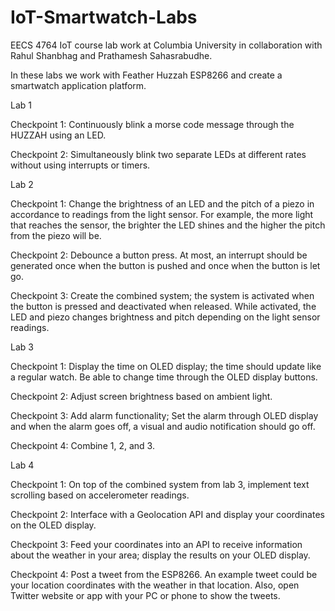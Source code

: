 # IoT-Smartwatch-Labs

EECS 4764 IoT course lab work at Columbia University in collaboration with Rahul Shanbhag and Prathamesh Sahasrabudhe. 

In these labs we work with Feather Huzzah ESP8266 and create a smartwatch application platform. 

Lab 1

  Checkpoint 1: Continuously blink a morse code message through the HUZZAH using an LED.
  
  Checkpoint 2: Simultaneously blink two separate LEDs at different rates without using interrupts or timers.
  
Lab 2

  Checkpoint 1: Change the brightness of an LED and the pitch of a piezo in accordance to readings from the light sensor. For example, the more light that                 reaches the sensor, the brighter the LED shines and the higher the pitch from the piezo will be.
  
  Checkpoint 2: Debounce a button press. At most, an interrupt should be generated once when the button is pushed and once when the button is let go.
  
  Checkpoint 3: Create the combined system; the system is activated when the button is pressed and deactivated when released. While activated, the LED and                 piezo changes brightness and pitch depending on the light sensor readings.
  
Lab 3

  Checkpoint 1: Display the time on OLED display; the time should update like a regular watch. Be able to change time through the OLED display buttons.
  
  Checkpoint 2: Adjust screen brightness based on ambient light.
  
  Checkpoint 3: Add alarm functionality; Set the alarm through OLED display and when the alarm goes off, a visual and audio notification should go off.
  
  Checkpoint 4: Combine 1, 2, and 3.

Lab 4

  Checkpoint 1: On top of the combined system from lab 3, implement text scrolling based on accelerometer readings.
  
  Checkpoint 2: Interface with a Geolocation API and display your coordinates on the OLED display.
  
  Checkpoint 3: Feed your coordinates into an API to receive information about the weather in your area; display the results on your OLED display.
  
  Checkpoint 4: Post a tweet from the ESP8266. An example tweet could be your location coordinates with the weather in that location. Also, open Twitter                   website or app with your PC or phone to show the tweets.
